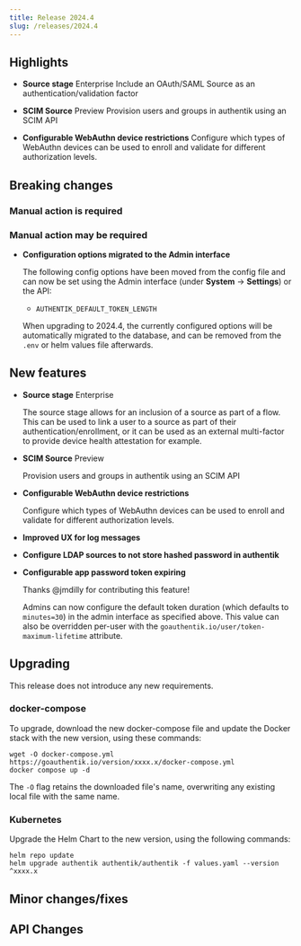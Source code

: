 ```yaml
---
title: Release 2024.4
slug: /releases/2024.4
---
```


## Highlights

-   **Source stage** <span class="badge badge--primary">Enterprise</span> Include an OAuth/SAML Source as an authentication/validation factor

-   **SCIM Source** <span class="badge badge--info">Preview</span> Provision users and groups in authentik using an SCIM API

-   **Configurable WebAuthn device restrictions** Configure which types of WebAuthn devices can be used to enroll and validate for different authorization levels.

## Breaking changes

### Manual action is required

### Manual action may be required

-   **Configuration options migrated to the Admin interface**

    The following config options have been moved from the config file and can now be set using the Admin interface (under **System** -> **Settings**) or the API:

    -   `AUTHENTIK_DEFAULT_TOKEN_LENGTH`

    When upgrading to 2024.4, the currently configured options will be automatically migrated to the database, and can be removed from the `.env` or helm values file afterwards.

## New features

-   **Source stage** <span class="badge badge--primary">Enterprise</span>

    The source stage allows for an inclusion of a source as part of a flow. This can be used to link a user to a source as part of their authentication/enrollment, or it can be used as an external multi-factor to provide device health attestation for example.

-   **SCIM Source** <span class="badge badge--info">Preview</span>

    Provision users and groups in authentik using an SCIM API

-   **Configurable WebAuthn device restrictions**

    Configure which types of WebAuthn devices can be used to enroll and validate for different authorization levels.

-   **Improved UX for log messages**

-   **Configure LDAP sources to not store hashed password in authentik**

-   **Configurable app password token expiring**

    Thanks @jmdilly for contributing this feature!

    Admins can now configure the default token duration (which defaults to `minutes=30`) in the admin interface as specified above. This value can also be overridden per-user with the `goauthentik.io/user/token-maximum-lifetime` attribute.

## Upgrading

This release does not introduce any new requirements.

### docker-compose

To upgrade, download the new docker-compose file and update the Docker stack with the new version, using these commands:

```shell
wget -O docker-compose.yml https://goauthentik.io/version/xxxx.x/docker-compose.yml
docker compose up -d
```

The `-O` flag retains the downloaded file's name, overwriting any existing local file with the same name.

### Kubernetes

Upgrade the Helm Chart to the new version, using the following commands:

```shell
helm repo update
helm upgrade authentik authentik/authentik -f values.yaml --version ^xxxx.x
```

## Minor changes/fixes

<!-- _Insert the output of `make gen-changelog` here_ -->

## API Changes

<!-- _Insert output of `make gen-diff` here_ -->
